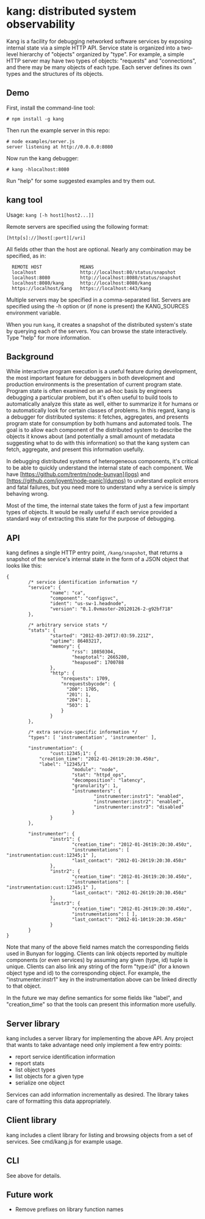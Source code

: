# kang: distributed system observability

Kang is a facility for debugging networked software services by exposing
internal state via a simple HTTP API.  Service state is organized into a
two-level hierarchy of "objects" organized by "type".  For example, a simple
HTTP server may have two types of objects: "requests" and "connections", and
there may be many objects of each type.  Each server defines its own types and
the structures of its objects.

## Demo

First, install the command-line tool:

    # npm install -g kang

Then run the example server in this repo:

    # node examples/server.js
    server listening at http://0.0.0.0:8080

Now run the kang debugger:

    # kang -hlocalhost:8080

Run "help" for some suggested examples and try them out.


## kang tool

Usage: `kang [-h host1[host2...]]`

Remote servers are specified using the following format:

    [http[s]://]host[:port][/uri]

All fields other than the host are optional.  Nearly any combination may be
specified, as in:

      REMOTE HOST              MEANS
      localhost                http://localhost:80/status/snapshot
      localhost:8080           http://localhost:8080/status/snapshot
      localhost:8080/kang      http://localhost:8080/kang
      https://localhost/kang   https://localhost:443/kang

Multiple servers may be specified in a comma-separated list.  Servers are
specified using the -h option or (if none is present) the KANG\_SOURCES
environment variable.

When you run `kang`, it creates a snapshot of the distributed system's state by
querying each of the servers.  You can browse the state interactively.  Type
"help" for more information.

## Background

While interactive program execution is a useful feature during development, the
most important feature for debuggers in both development and production
environments is the presentation of current program state.  Program state is
often examined on an ad-hoc basis by engineers debugging a particular problem,
but it's often useful to build tools to automatically analyze this state as
well, either to summarize it for humans or to automatically look for certain
classes of problems.  In this regard, kang is a debugger for distributed
systems: it fetches, aggregates, and presents program state for consumption by
both humans and automated tools.  The goal is to allow each component of the
distributed system to describe the objects it knows about (and potentially a
small amount of metadata suggesting what to do with this information) so that
the kang system can fetch, aggregate, and present this information usefully.

In debugging distributed systems of heterogeneous components, it's critical to
be able to quickly understand the internal state of each component. We have
[https://github.com/trentm/node-bunyan](logs) and
[https://github.com/joyent/node-panic](dumps) to understand explicit errors and
fatal failures, but you need more to understand why a service is simply
behaving wrong.

Most of the time, the internal state takes the form of just a few important
types of objects. It would be really useful if each service provided a standard
way of extracting this state for the purpose of debugging.

## API

kang defines a single HTTP entry point, `/kang/snapshot`, that returns a
snapshot of the service's internal state in the form of a JSON object that
looks like this:

    {
            /* service identification information */
            "service": {
                    "name": "ca",
                    "component": "configsvc",
                    "ident": "us-sw-1.headnode",
                    "version": "0.1.0vmaster-20120126-2-g92bf718"
            },

            /* arbitrary service stats */
            "stats": {
                    "started": "2012-03-20T17:03:59.221Z",
                    "uptime": 86403217,
                    "memory": {
                            "rss": 10850304,
                            "heaptotal": 2665280,
                            "heapused": 1700788
                    },
                    "http": {
                        "nrequests": 1709,
                        "nrequestsbycode": {
                          "200": 1705,
                          "201": 1,
                          "204": 1,
                          "503": 1
                        }
                    }
            },

            /* extra service-specific information */
            "types": [ 'instrumentation', 'instrumenter' ],

            "instrumentation": {
                    "cust:12345;1": {
			    "creation_time": "2012-01-26t19:20:30.450z",
			    "label": "12345/1"
                            "module": "node",
                            "stat": "httpd_ops",
                            "decomposition": "latency",
                            "granularity": 1,
                            "instrumenters": {
                                    "instrumenter:instr1": "enabled",
                                    "instrumenter:instr2": "enabled",
                                    "instrumenter:instr3": "disabled"
                            }
                    }
            },

            "instrumenter": {
                    "instr1": {
                            "creation_time": "2012-01-26t19:20:30.450z",
                            "instrumentations": [ "instrumentation:cust:12345;1" ],
                            "last_contact": "2012-01-26t19:20:30.450z"
                    },
                    "instr2": {
                            "creation_time": "2012-01-26t19:20:30.450z",
                            "instrumentations": [ "instrumentation:cust:12345;1" ],
                            "last_contact": "2012-01-26t19:20:30.450z"
                    },
                    "instr3": {
                            "creation_time": "2012-01-26t19:20:30.450z",
                            "instrumentations": [ ],
                            "last_contact": "2012-01-10t19:20:30.450z"
                    }
            }
    }

Note that many of the above field names match the corresponding fields used in
Bunyan for logging.  Clients can link objects reported by multiple components
(or even services) by assuming any given (type, id) tuple is unique.  Clients
can also link any string of the form "type:id" (for a known object type and id)
to the corresponding object.  For example, the "instrumenter:instr1" key in the
instrumentation above can be linked directly to that object.

In the future we may define semantics for some fields like "label", and
"creation\_time" so that the tools can present this information more usefully.

## Server library

kang includes a server library for implementing the above API.  Any project that
wants to take advantage need only implement a few entry points:

* report service identification information
* report stats
* list object types
* list objects for a given type
* serialize one object

Services can add information incrementally as desired.  The library takes care
of formatting this data appropriately.

## Client library

kang includes a client library for listing and browsing objects from a set of
services.  See cmd/kang.js for example usage.

## CLI

See above for details.

## Future work

- Remove prefixes on library function names
